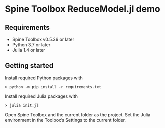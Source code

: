 Spine Toolbox ReduceModel.jl demo
=================================

Requirements
------------

* Spine Toolbox v0.5.36 or later
* Python 3.7 or later
* Julia 1.4 or later

Getting started
---------------

Install required Python packages with

    > python -m pip install -r requirements.txt

Install required Julia packages with

    > julia init.jl
    
Open Spine Toolbox and the current folder as the project. 
Set the Julia environment in the Toolbox’s Settings to the current folder.
